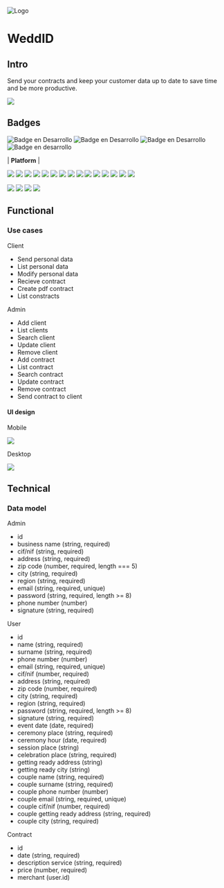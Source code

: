 ![Logo](https://raw.githubusercontent.com/amat3/neoland-bootcamp-202301/feature/fullstack/staff/juan-amate/project/app/public/images/logo-web.png)

# WeddID

## Intro

Send your contracts and keep your customer data up to date to save time and be more productive.

![](https://media.giphy.com/media/KSzxFSCApjqOOI1A9q/giphy.gif)

## Badges

![Badge en Desarrollo](https://img.shields.io/badge/Versión-0.0-blue) ![Badge en Desarrollo](https://img.shields.io/badge/Demo-3/3-orange) ![Badge en Desarrollo](https://img.shields.io/badge/Test-0/0-yellow) ![Badge en desarrollo](https://img.shields.io/badge/Status-en%20desarrollo-green)

| **Platform** |

![](https://img.shields.io/badge/HTML5-E34F26?style=for-the-badge&logo=html5&logoColor=white) ![](https://img.shields.io/badge/JavaScript-F7DF1E?style=for-the-badge&logo=javascript&logoColor=black) ![](https://img.shields.io/badge/Node.js-43853D?style=for-the-badge&logo=node.js&logoColor=white) ![](https://img.shields.io/badge/Express.js-404D59?style=for-the-badge) ![](https://img.shields.io/badge/React-20232A?style=for-the-badge&logo=react&logoColor=61DAFB) ![](https://img.shields.io/badge/Tailwind_CSS-38B2AC?style=for-the-badge&logo=tailwind-css&logoColor=white) ![](https://img.shields.io/badge/React_Router-CA4245?style=for-the-badge&logo=react-router&logoColor=white) ![](https://img.shields.io/badge/MongoDB-4EA94B?style=for-the-badge&logo=mongodb&logoColor=white) ![](https://img.shields.io/badge/json%20web%20tokens-323330?style=for-the-badge&logo=json-web-tokens&logoColor=pink) ![](https://img.shields.io/badge/mocha.js-323330?style=for-the-badge&logo=mocha&logoColor=Brown) ![](https://img.shields.io/badge/Visual_Studio_Code-0078D4?style=for-the-badge&logo=visual%20studio%20code&logoColor=white) ![](https://img.shields.io/badge/eslint-3A33D1?style=for-the-badge&logo=eslint&logoColor=white) ![](https://img.shields.io/badge/prettier-1A2C34?style=for-the-badge&logo=prettier&logoColor=F7BA3E) ![](https://img.shields.io/badge/Google_chrome-4285F4?style=for-the-badge&logo=Google-chrome&logoColor=white) ![](https://img.shields.io/badge/Brave-FF1B2D?style=for-the-badge&logo=Brave&logoColor=white)

![](https://img.shields.io/badge/Figma-F24E1E?style=for-the-badge&logo=figma&logoColor=white) ![](https://img.shields.io/badge/Adobe%20Creative%20Cloud-DA1F26?style=for-the-badge&logo=Adobe%20Creative%20Cloud&logoColor=white) ![](https://img.shields.io/badge/Adobe%20Photoshop-31A8FF?style=for-the-badge&logo=Adobe%20Photoshop&logoColor=black) ![](https://img.shields.io/badge/Adobe%20Lightroom-31A8FF?style=for-the-badge&logo=Adobe%20Lightroom&logoColor=white)

## Functional

### Use cases

Client

- Send personal data
- List personal data
- Modify personal data
- Recieve contract
- Create pdf contract
- List constracts

Admin

- Add client
- List clients
- Search client
- Update client
- Remove client
- Add contract
- List contract
- Search contract
- Update contract
- Remove contract
- Send contract to client

#### UI design

Mobile

![](https://res.cloudinary.com/practicaldev/image/fetch/s--bkOKlhvR--/c_imagga_scale,f_auto,fl_progressive,h_420,q_auto,w_1000/https://dev-to-uploads.s3.amazonaws.com/uploads/articles/g5qbl3jlcuh64epme60v.png)

Desktop

![](https://www.captain-design.com/blog/content/images/2020/11/figma-tutorial-frame-to-screenshot.png)

## Technical

### Data model

Admin

- id
- business name (string, required)
- cif/nif (string, required)
- address (string, required)
- zip code (number, required, length === 5)
- city (string, required)
- region (string, required)
- email (string, required, unique)
- password (string, required, length >= 8)
- phone number (number)
- signature (string, required)

User

- id
- name (string, required)
- surname (string, required)
- phone number (number)
- email (string, required, unique)
- cif/nif (number, required)
- address (string, required)
- zip code (number, required)
- city (string, required)
- region (string, required)
- password (string, required, length >= 8)
- signature (string, required)
- event date (date, required)
- ceremony place (string, required)
- ceremony hour (date, required)
- session place (string)
- celebration place (string, required)
- getting ready address (string)
- getting ready city (string)
- couple name (string, required)
- couple surname (string, required)
- couple phone number (number)
- couple email (string, required, unique)
- couple cif/nif (number, required)
- couple getting ready address (string, required)
- couple city (string, required)

Contract

- id
- date (string, required)
- description service (string, required)
- price (number, required)
- merchant (user.id)
